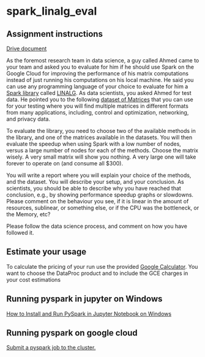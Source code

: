 # spark_linalg_eval

## Assignment instructions

[Drive document](https://docs.google.com/document/d/1D6xGA-gf5tV6njvIIySMIDXnS7Ay0YAI2eoepXWoX8c/edit)

As the foremost research team in data science, a guy called Ahmed came to your team and asked you to evaluate for him if he should use Spark on the Google Cloud for improving the performance of his matrix computations instead of just running his computations on his local machine. He said you can use any programming language of your choice to evaluate for him a [Spark library](http://spark.apache.org/docs/2.4.3/api/python/pyspark.mllib.html#module-pyspark.mllib.linalg) called [LINALG](https://shivaram.org/publications/matrix-spark-kdd.pdf). As data scientists, you asked Ahmed for test data. He pointed you to the following [dataset of Matrices](https://sparse.tamu.edu/) that you can use for your testing where you will find multiple matrices in different formats from many applications, including, control and optimization, networking, and privacy data.

To evaluate the library, you need to choose two of the available methods in the library, and one of the matrices available in the datasets. You will then evaluate the speedup when using Spark with a low number of nodes, versus a large number of nodes for each of the methods. Choose the matrix wisely. A very small matrix will show you nothing. A very large one will take forever to operate on (and consume all $300).   

You will write a report where you will explain your choice of the methods, and the dataset. You will describe your setup, and your conclusion. As scientists, you should be able to describe why you have reached that conclusion, e.g., by showing performance speedup graphs or slowdowns. Please comment on the behaviour you see, if it is linear in the amount of resources, sublinear, or something else, or if the CPU was the bottleneck, or the Memory, etc? 

Please follow the data science process, and comment on how you have followed it.

## Estimate your usage

To calculate the pricing of your run use the provided [Google Calculator](https://cloud.google.com/products/calculator/). You want to choose the DataProc product and to include the GCE charges in your cost estimations


## Running pyspark in jupyter on Windows

[How to Install and Run PySpark in Jupyter Notebook on Windows](https://changhsinlee.com/install-pyspark-windows-jupyter/)

## Running pyspark on google cloud

[Submit a pyspark job to the cluster.](https://cloud.google.com/sdk/gcloud/reference/dataproc/jobs/submit/pyspark)
